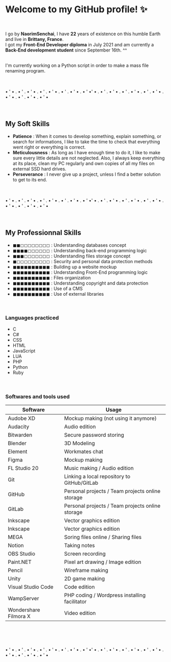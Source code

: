 # Welcome to my GitHub profile! ✨
<br>

I go by **NaorimSenchai**, I have **22** years of existence on this humble Earth and live in **Brittany, France**.<br>
I got my **Front-End Developer diploma** in July 2021 and am currently a **Back-End development student** since September 16th. ^^<br><br>

I'm currently working on a Python script in order to make a mass file renaming program.<br><br><br>



• ' • . • ' . • ' • . • ' . • ' • . • ' . • ' • . • ' •' • . • ' . • ' • . • ' . • ' • . • ' . • ' • . • ' • . • ' . • ' • . • ' •<br><br><br>



## My Soft Skills

- **Patience** : When it comes to develop something, explain something, or search for informations, I like to take the time to check that everything went right or everything is correct.
- **Meticulousness** : As long as I have enough time to do it, I like to make sure every little details are not neglected. Also, I always keep everything at its place, clean my PC regularly and own copies of all my files on external SSD hard drives.
- **Perseverance** : I never give up a project, unless I find a better solution to get to its end.<br><br><br>



• ' • . • ' . • ' • . • ' . • ' • . • ' . • ' • . • ' •' • . • ' . • ' • . • ' . • ' • . • ' . • ' • . • ' • . • ' . • ' • . • ' •<br><br><br>



## My Professionnal Skills

- ◼◼◻◻◻◻◻◻◻◻ : Understanding databases concept
- ◼◼◼◼◻◻◻◻◻◻ : Understanding back-end programming logic
- ◼◼◼◻◻◻◻◻◻◻ : Understanding files storage concept
- ◼◻◻◻◻◻◻◻◻◻ : Security and personal data protection methods
- ◼◼◼◼◼◼◼◼◼◼ : Building up a website mockup
- ◼◼◼◼◼◼◼◼◼◼ : Understanding Front-End programming logic
- ◼◼◼◼◼◼◼◼◼◼ : Files organization
- ◼◼◼◼◼◼◼◼◼◼ : Understanding copyright and data protection
- ◼◼◼◼◼◼◼◼◼◼ : Use of a CMS
- ◼◼◼◼◼◼◼◼◼◼ : Use of external libraries
<br><br><br>


### Languages practiced
- C
- C#
- CSS
- HTML
- JavaScript
- LUA
- PHP
- Python
- Ruby
<br><br><br>


### Softwares and tools used
| Software | Usage |
| ----------- | ----------- |
| Audobe XD | Mockup making (not using it anymore) |
| Audacity | Audio edition |
| Bitwarden | Secure password storing |
| Blender | 3D Modeling |
| Element | Workmates chat |
| Figma | Mockup making |
| FL Studio 20 | Music making / Audio edition |
| Git | Linking a local repository to GitHub/GitLab |
| GitHub | Personal projects / Team projects online storage |
| GitLab | Personal projects / Team projects online storage |
| Inkscape | Vector graphics edition |
| Inkscape | Vector graphics edition |
| MEGA | Soring files online / Sharing files |
| Notion | Taking notes |
| OBS Studio | Screen recording |
| Paint.NET | Pixel art drawing / Image edition |
| Pencil | Wireframe making |
| Unity | 2D game making |
| Visual Studio Code | Code edition |
| WampServer | PHP coding / Wordpress installing facilitator |
| Wondershare Filmora X | Video edition |
<br><br><br>


• ' • . • ' . • ' • . • ' . • ' • . • ' . • ' • . • ' •' • . • ' . • ' • . • ' . • ' • . • ' . • ' • . • ' • . • ' . • ' • . • ' •



<!--
**NaorimSenchai/NaorimSenchai** is a ✨ _special_ ✨ repository because its `README.md` (this file) appears on your GitHub profile.

Here are some ideas to get you started:

- 🔭 I’m currently working on ...
- 🌱 I’m currently learning ...
- 👯 I’m looking to collaborate on ...
- 🤔 I’m looking for help with ...
- 💬 Ask me about ...
- 📫 How to reach me: ...
- 😄 Pronouns: ...
- ⚡ Fun fact: ...
-->
